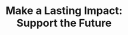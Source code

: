 ---
title: "Make a Lasting Impact:<br>Support the Future"
makeDonation: "Make a donation"
amount: "Choose a donation amount:"
amounts: [500, 1000, 5000, "custom"]
frequency: "Choose a donation frequency:"
frequencies: ["One Time","Monthly", "Yearly"]
paragraph: "Your generosity fuels community-driven change. From scholarships to mentorship, we’re ensuring children have the support they need  to succeed, today and tomorrow."
button: "Support Us"
---